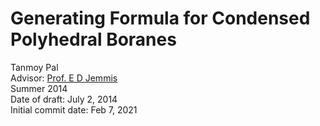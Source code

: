 # Generating Formula for Condensed Polyhedral Boranes
Tanmoy Pal  
Advisor: [Prof. E D Jemmis](ipc.iisc.ac.in/jemmis)  
Summer 2014  
Date of draft: July 2, 2014  
Initial commit date: Feb 7, 2021

